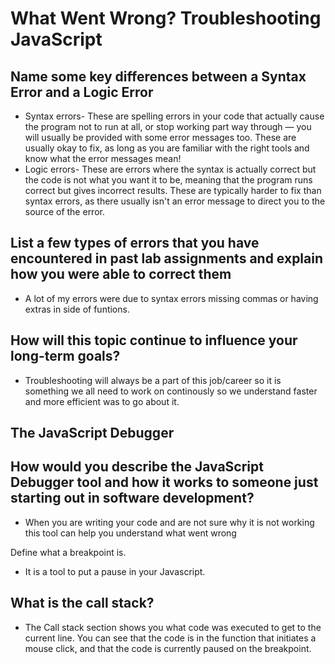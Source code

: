 # What Went Wrong? Troubleshooting JavaScript

## Name some key differences between a Syntax Error and a Logic Error

- Syntax errors- These are spelling errors in your code that actually cause the program not to run at all, or stop working part way through — you will usually be provided with some error messages too. These are usually okay to fix, as long as you are familiar with the right tools and know what the error messages mean!
- Logic errors- These are errors where the syntax is actually correct but the code is not what you want it to be, meaning that the program runs correct but gives incorrect results. These are typically harder to fix than syntax errors, as there usually isn't an error message to direct you to the source of the error.

## List a few types of errors that you have encountered in past lab assignments and explain how you were able to correct them

- A lot of my errors were due to syntax errors missing commas or having extras in side of funtions.
  
## How will this topic continue to influence your long-term goals?

- Troubleshooting will always be a part of this job/career so it is something we all need to work on continously so we understand faster and more efficient was to go about it.

## The JavaScript Debugger

## How would you describe the JavaScript Debugger tool and how it works to someone just starting out in software development?

- When you are writing your code and are not sure why it is not working this tool can help you understand what went wrong

Define what a breakpoint is.

- It is a tool to put a pause in your Javascript.

## What is the call stack?

- The Call stack section shows you what code was executed to get to the current line. You can see that the code is in the function that initiates a mouse click, and that the code is currently paused on the breakpoint.
